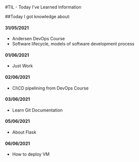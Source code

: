 #TIL - Today I've Learned Information

##Today I got knowledge about:

#### 31/05/2021

+ Andersen DevOps Course
+ Software lifecycle, models of software development process

#### 01/06/2021

+ Just Work

#### 02/06/2021

+ CI\CD pipelining from DevOps Course

#### 03/06/2021

+ Learn Git Documentation

#### 05/06/2021

+ About Flask

#### 06/06/2021

+ How to deploy VM


